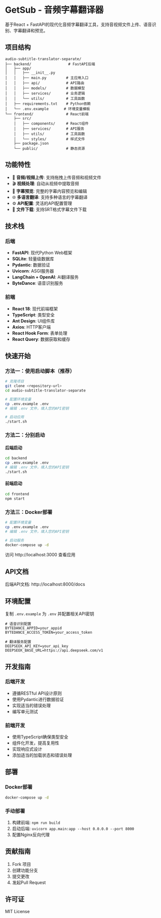 # GetSub - 音频字幕翻译器

基于React + FastAPI的现代化音频字幕翻译工具，支持音视频文件上传、语音识别、字幕翻译和预览。

## 项目结构

```
audio-subtitle-translator-separate/
├── backend/                 # FastAPI后端
│   ├── app/
│   │   ├── __init__.py
│   │   ├── main.py         # 主应用入口
│   │   ├── api/            # API路由
│   │   ├── models/         # 数据模型
│   │   ├── services/       # 业务逻辑
│   │   └── utils/          # 工具函数
│   ├── requirements.txt    # Python依赖
│   └── .env.example       # 环境变量模板
└── frontend/               # React前端
    ├── src/
    │   ├── components/     # React组件
    │   ├── services/       # API服务
    │   ├── utils/          # 工具函数
    │   └── styles/         # 样式文件
    ├── package.json
    └── public/             # 静态资源
```

## 功能特性

- 🎵 **音频/视频上传**: 支持拖拽上传音频和视频文件
- 🎬 **视频处理**: 自动从视频中提取音频
- 📝 **字幕预览**: 完整的字幕内容预览和编辑
- 🌐 **多语言翻译**: 支持多种语言的字幕翻译
- ⚙️ **API配置**: 灵活的API配置管理
- 💾 **文件下载**: 支持SRT格式字幕文件下载

## 技术栈

### 后端
- **FastAPI**: 现代Python Web框架
- **SQLite**: 轻量级数据库
- **Pydantic**: 数据验证
- **Uvicorn**: ASGI服务器
- **LangChain + OpenAI**: AI翻译服务
- **ByteDance**: 语音识别服务

### 前端
- **React 18**: 现代前端框架
- **TypeScript**: 类型安全
- **Ant Design**: UI组件库
- **Axios**: HTTP客户端
- **React Hook Form**: 表单处理
- **React Query**: 数据获取和缓存

## 快速开始

### 方法一：使用启动脚本（推荐）

```bash
# 克隆项目
git clone <repository-url>
cd audio-subtitle-translator-separate

# 配置环境变量
cp .env.example .env
# 编辑 .env 文件，填入您的API密钥

# 启动应用
./start.sh
```

### 方法二：分别启动

#### 后端启动

```bash
cd backend
cp .env.example .env
# 编辑 .env 文件，填入您的API密钥
./start.sh
```

#### 前端启动

```bash
cd frontend
npm start
```

### 方法三：Docker部署

```bash
# 配置环境变量
cp .env.example .env
# 编辑 .env 文件，填入您的API密钥

# 启动服务
docker-compose up -d
```

访问 http://localhost:3000 查看应用

## API文档

后端API文档: http://localhost:8000/docs

## 环境配置

复制 `.env.example` 为 `.env` 并配置相关API密钥

```env
# 语音识别配置
BYTEDANCE_APPID=your_appid
BYTEDANCE_ACCESS_TOKEN=your_access_token

# 翻译服务配置
DEEPSEEK_API_KEY=your_api_key
DEEPSEEK_BASE_URL=https://api.deepseek.com/v1
```

## 开发指南

### 后端开发
- 遵循RESTful API设计原则
- 使用Pydantic进行数据验证
- 实现适当的错误处理
- 编写单元测试

### 前端开发
- 使用TypeScript确保类型安全
- 组件化开发，提高复用性
- 实现响应式设计
- 添加适当的加载状态和错误处理

## 部署

### Docker部署
```bash
docker-compose up -d
```

### 手动部署
1. 构建前端: `npm run build`
2. 启动后端: `uvicorn app.main:app --host 0.0.0.0 --port 8000`
3. 配置Nginx反向代理

## 贡献指南

1. Fork 项目
2. 创建功能分支
3. 提交更改
4. 发起Pull Request

## 许可证

MIT License
